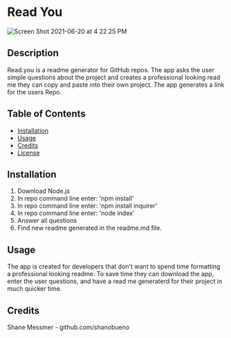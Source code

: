 # Read You

![Screen Shot 2021-06-20 at 4 22 25 PM](https://user-images.githubusercontent.com/64555171/122687307-bd618b80-d1e3-11eb-95c1-bc7af74f823e.png)


## Description 

Read.you is a readme generator for GitHub repos. The app asks the user simple questions about the project and creates a professional looking read me they can copy and paste into their own project. The app generates a link for the users Repo. 


## Table of Contents 


* [Installation](#installation)
* [Usage](#usage)
* [Credits](#credits)
* [License](#license)


## Installation

1. Download Node.js
2. In repo command line enter: 'npm install'
3. In repo command line enter: 'npm install inquirer'
4. In repo command line enter: 'node index'
5. Answer all questions
6. Find new readme generated in the readme.md file.



## Usage 

The app is created for developers that don't want to spend time formatting a professional looking readme. To save time they can download the app, enter the user questions, and have a read me generaterd for their project in much quicker time. 


## Credits

Shane Messmer - github.com/shanobueno




